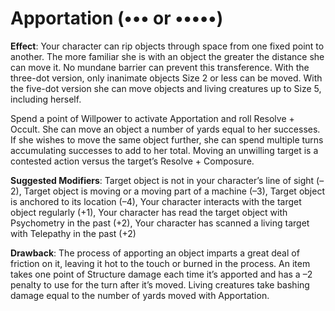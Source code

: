 # Apportation (••• or •••••)
**Effect**: Your character can rip objects through space from
one fixed point to another. The more familiar she is with an
object the greater the distance she can move it. No mundane
barrier can prevent this transference. With the three-dot
version, only inanimate objects Size 2 or less can be moved.
With the five-dot version she can move objects and living
creatures up to Size 5, including herself.

Spend a point of Willpower to activate Apportation and
roll Resolve + Occult. She can move an object a number of
yards equal to her successes. If she wishes to move the same
object further, she can spend multiple turns accumulating
successes to add to her total. Moving an unwilling target is
a contested action versus the target’s Resolve + Composure.

**Suggested Modifiers**: Target object is not in your character’s line of sight (–2), Target object is moving or a moving part of a machine (–3), Target object is anchored to its
location (–4), Your character interacts with the target object
regularly (+1), Your character has read the target object with
Psychometry in the past (+2), Your character has scanned a
living target with Telepathy in the past (+2)

**Drawback**: The process of apporting an object imparts
a great deal of friction on it, leaving it hot to the touch or
burned in the process. An item takes one point of Structure
damage each time it’s apported and has a –2 penalty to use for
the turn after it’s moved. Living creatures take bashing damage equal to the number of yards moved with Apportation. 